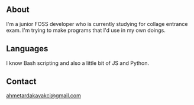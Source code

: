 ## About
I'm a junior FOSS developer who is currently studying for collage entrance exam. I'm trying to make programs that I'd use in my own doings.

## Languages
I know Bash scripting and also a little bit of JS and Python.

## Contact
ahmetardakavakci@gmail.com
